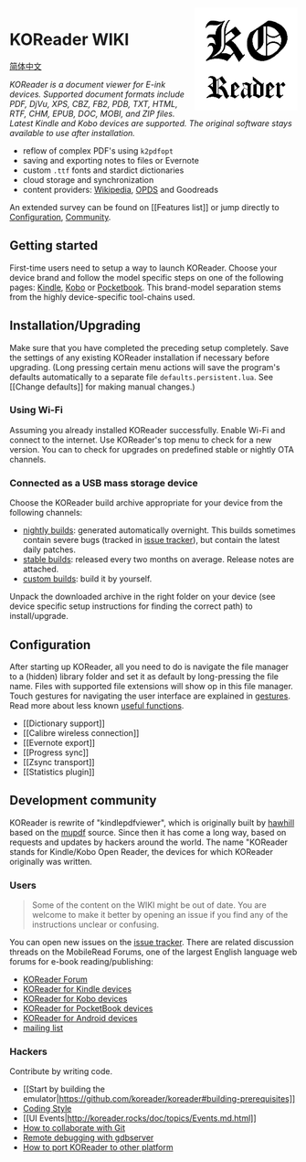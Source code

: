 <img align="right" src="https://github.com/koreader/koreader/raw/master/resources/koreader.png" height="180" width="180" />

# KOReader WIKI

[简体中文](wiki/KOReader维基)

_KOReader is a document viewer for E-ink devices. Supported document formats include PDF, DjVu, XPS, CBZ, FB2, PDB, TXT, HTML, RTF, CHM, EPUB, DOC, MOBI, and ZIP files. Latest Kindle and Kobo devices are supported. The original  software stays available to use after installation._

* reflow of complex PDF's using `k2pdfopt`
* saving and exporting notes to files or Evernote 
* custom `.ttf` fonts and stardict dictionaries
* cloud storage and synchronization
* content providers: [Wikipedia](https://github.com/koreader/koreader/wiki/Wikipedia-support), [OPDS](https://github.com/koreader/koreader/wiki/OPDS-support) and Goodreads

An extended survey can be found on [[Features list]] or jump directly to [Configuration](#configuration), [Community](#community).

## Getting started

First-time users need to setup a way to launch KOReader. Choose your device brand and follow the model specific steps on one of the following pages: [Kindle](https://github.com/koreader/koreader/wiki/Installation-on-Kindle-devices),  [Kobo](https://github.com/koreader/koreader/wiki/Installation-on-Kobo-devices) or [Pocketbook](https://github.com/koreader/koreader/wiki/Installation-on-PocketBook-devices). This brand-model separation stems from the highly device-specific tool-chains used. 

## Installation/Upgrading
<a name="installation"/>

Make sure that you have completed the preceding setup completely. Save the settings of any existing KOReader installation if necessary before upgrading. (Long pressing certain menu actions will save the program's defaults automatically to a separate file `defaults.persistent.lua`. See [[Change defaults]] for making manual changes.) 

### Using Wi-Fi

Assuming you already installed KOReader successfully. Enable Wi-Fi and connect to the internet. Use KOReader's top menu to check for a new version. You can to check for upgrades on predefined stable or nightly OTA channels.

### Connected as a USB mass storage device

Choose the KOReader build archive appropriate for your device from the following channels:

- [nightly builds](http://koreader.ak-team.com/): generated automatically overnight. This builds sometimes contain severe bugs (tracked in [issue tracker][issue-tracker]), but contain the latest daily patches.
- [stable builds](https://github.com/koreader/koreader/releases): released every two months on average. Release notes are attached.
- [custom builds](https://github.com/koreader/koreader#building-prerequisites): build it by yourself.

Unpack the downloaded archive in the right folder on your device (see device specific setup instructions for finding the correct path) to install/upgrade. 

## Configuration
<a name="configuration"/>

After starting up KOReader, all you need to do is navigate the file manager to a (hidden) library folder and set it as default by long-pressing the file name. Files with supported file extensions will show op in this file manager. Touch gestures for navigating the user interface are explained in [gestures](https://github.com/koreader/koreader/wiki/KOReader-Gestures). Read more about less known [useful functions](https://github.com/koreader/koreader/wiki/Tips-and-Tricks).

* [[Dictionary support]]
* [[Calibre wireless connection]]
* [[Evernote export]]
* [[Progress sync]]
* [[Zsync transport]]
* [[Statistics plugin]]

## Development community
<a name="community"/>

KOReader is rewrite of "kindlepdfviewer", which is originally built by [hawhill](http://www.mobileread.com/forums/member.php?u=86292) based on the [mupdf](http://www.mupdf.com/) source. Since then it has come a long way, based on requests and updates by hackers around the world. The name "KOReader stands for Kindle/Kobo Open Reader, the devices for which KOReader originally was written. 

### Users

> Some of the content on the WIKI might be out of date. You are welcome to make it better by opening an issue if you find any of the instructions unclear or confusing.

You can open new issues on the [issue tracker][issue-tracker]. There are related discussion threads on the MobileRead Forums, one of the largest English language web forums for e-book reading/publishing:

* [KOReader Forum](http://www.mobileread.com/forums/forumdisplay.php?f=276)
* [KOReader for Kindle devices](http://www.mobileread.com/forums/showthread.php?t=209276)
* [KOReader for Kobo devices](http://www.mobileread.com/forums/showthread.php?t=216960)
* [KOReader for PocketBook devices](http://www.mobileread.com/forums/showthread.php?t=254659) 
* [KOReader for Android devices](http://www.mobileread.com/forums/showthread.php?t=240617)  
* [mailing list](https://www.freelists.org/list/koreader)

### Hackers

Contribute by writing code.

* [[Start by building the emulator|https://github.com/koreader/koreader#building-prerequisites]]
* [Coding Style][coding_style]
* [[UI Events|http://koreader.rocks/doc/topics/Events.md.html]]
* [How to collaborate with Git](http://koreader.rocks/doc/topics/Collaborating.html)
* [Remote debugging with gdbserver](https://github.com/koreader/koreader-base/wiki/Remote-debugging-with-gdbserver)
* [How to port KOReader to other platform](http://koreader.rocks/doc/topics/Porting.md.html)



[coding_style]:https://github.com/koreader/koreader-base/wiki/Coding-style
[nightly build script]:https://gist.github.com/4002028
[issue-tracker]:https://github.com/koreader/koreader/issues?state=open